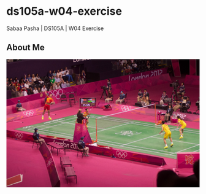 # ds105a-w04-exercise
Sabaa Pasha | DS105A | W04 Exercise
## About Me
![Alt text](figures/my_image.jpg)
